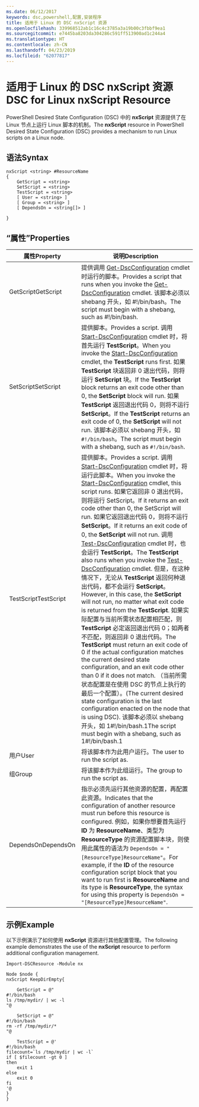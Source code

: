 ```yaml
---
ms.date: 06/12/2017
keywords: dsc,powershell,配置,安装程序
title: 适用于 Linux 的 DSC nxScript 资源
ms.openlocfilehash: 339968512ab1c16c4c3785a3a19b00c3fbbf9ea1
ms.sourcegitcommit: e7445ba8203da304286c591ff513900ad1c244a4
ms.translationtype: HT
ms.contentlocale: zh-CN
ms.lasthandoff: 04/23/2019
ms.locfileid: "62077817"
---
```

# <a name="dsc-for-linux-nxscript-resource"></a><span data-ttu-id="b9b91-103">适用于 Linux 的 DSC nxScript 资源</span><span class="sxs-lookup"><span data-stu-id="b9b91-103">DSC for Linux nxScript Resource</span></span>

<span data-ttu-id="b9b91-104">PowerShell Desired State Configuration (DSC) 中的 **nxScript** 资源提供了在 Linux 节点上运行 Linux 脚本的机制。</span><span class="sxs-lookup"><span data-stu-id="b9b91-104">The **nxScript** resource in PowerShell Desired State Configuration (DSC) provides a mechanism to run Linux scripts on a Linux node.</span></span>

## <a name="syntax"></a><span data-ttu-id="b9b91-105">语法</span><span class="sxs-lookup"><span data-stu-id="b9b91-105">Syntax</span></span>

```
nxScript <string> #ResourceName
{
    GetScript = <string>
    SetScript = <string>
    TestScript = <string>
    [ User = <string> ]
    [ Group = <string> ]
    [ DependsOn = <string[]> ]

}
```

## <a name="properties"></a><span data-ttu-id="b9b91-106">“属性”</span><span class="sxs-lookup"><span data-stu-id="b9b91-106">Properties</span></span>

|  <span data-ttu-id="b9b91-107">属性</span><span class="sxs-lookup"><span data-stu-id="b9b91-107">Property</span></span> |  <span data-ttu-id="b9b91-108">说明</span><span class="sxs-lookup"><span data-stu-id="b9b91-108">Description</span></span> |
|---|---|
| <span data-ttu-id="b9b91-109">GetScript</span><span class="sxs-lookup"><span data-stu-id="b9b91-109">GetScript</span></span>| <span data-ttu-id="b9b91-110">提供调用 [Get-DscConfiguration](https://technet.microsoft.com/en-us/library/dn521625.aspx) cmdlet 时运行的脚本。</span><span class="sxs-lookup"><span data-stu-id="b9b91-110">Provides a script that runs when you invoke the [Get-DscConfiguration](https://technet.microsoft.com/en-us/library/dn521625.aspx) cmdlet.</span></span> <span data-ttu-id="b9b91-111">该脚本必须以 shebang 开头，如 #!/bin/bash。</span><span class="sxs-lookup"><span data-stu-id="b9b91-111">The script must begin with a shebang, such as #!/bin/bash.</span></span>|
| <span data-ttu-id="b9b91-112">SetScript</span><span class="sxs-lookup"><span data-stu-id="b9b91-112">SetScript</span></span>| <span data-ttu-id="b9b91-113">提供脚本。</span><span class="sxs-lookup"><span data-stu-id="b9b91-113">Provides a script.</span></span> <span data-ttu-id="b9b91-114">调用 [Start-DscConfiguration](https://technet.microsoft.com/en-us/library/dn521623.aspx) cmdlet 时，将首先运行 **TestScript**。</span><span class="sxs-lookup"><span data-stu-id="b9b91-114">When you invoke the [Start-DscConfiguration](https://technet.microsoft.com/en-us/library/dn521623.aspx) cmdlet, the **TestScript** runs first.</span></span> <span data-ttu-id="b9b91-115">如果 **TestScript** 块返回非 0 退出代码，则将运行 **SetScript** 块。</span><span class="sxs-lookup"><span data-stu-id="b9b91-115">If the **TestScript** block returns an exit code other than 0, the **SetScript** block will run.</span></span> <span data-ttu-id="b9b91-116">如果 **TestScript** 返回退出代码 0，则将不运行 **SetScript**。</span><span class="sxs-lookup"><span data-stu-id="b9b91-116">If the **TestScript** returns an exit code of 0, the **SetScript** will not run.</span></span> <span data-ttu-id="b9b91-117">该脚本必须以 shebang 开头，如 `#!/bin/bash`。</span><span class="sxs-lookup"><span data-stu-id="b9b91-117">The script must begin with a shebang, such as `#!/bin/bash`.</span></span>|
| <span data-ttu-id="b9b91-118">TestScript</span><span class="sxs-lookup"><span data-stu-id="b9b91-118">TestScript</span></span>| <span data-ttu-id="b9b91-119">提供脚本。</span><span class="sxs-lookup"><span data-stu-id="b9b91-119">Provides a script.</span></span> <span data-ttu-id="b9b91-120">调用 [Start-DscConfiguration](https://technet.microsoft.com/en-us/library/dn521623.aspx) cmdlet 时，将运行此脚本。</span><span class="sxs-lookup"><span data-stu-id="b9b91-120">When you invoke the [Start-DscConfiguration](https://technet.microsoft.com/en-us/library/dn521623.aspx) cmdlet, this script runs.</span></span> <span data-ttu-id="b9b91-121">如果它返回非 0 退出代码，则将运行 SetScript。</span><span class="sxs-lookup"><span data-stu-id="b9b91-121">If it returns an exit code other than 0, the SetScript will run.</span></span> <span data-ttu-id="b9b91-122">如果它返回退出代码 0，则将不运行 **SetScript**。</span><span class="sxs-lookup"><span data-stu-id="b9b91-122">If it returns an exit code of 0, the **SetScript** will not run.</span></span> <span data-ttu-id="b9b91-123">调用 [Test-DscConfiguration](https://technet.microsoft.com/en-us/library/dn407382.aspx) cmdlet 时，也会运行 **TestScript**。</span><span class="sxs-lookup"><span data-stu-id="b9b91-123">The **TestScript** also runs when you invoke the [Test-DscConfiguration](https://technet.microsoft.com/en-us/library/dn407382.aspx) cmdlet.</span></span> <span data-ttu-id="b9b91-124">但是，在这种情况下，无论从 **TestScript** 返回何种退出代码，都不会运行 **SetScript**。</span><span class="sxs-lookup"><span data-stu-id="b9b91-124">However, in this case, the **SetScript** will not run, no matter what exit code is returned from the **TestScript**.</span></span> <span data-ttu-id="b9b91-125">如果实际配置与当前所需状态配置相匹配，则 **TestScript** 必定返回退出代码 0；如两者不匹配，则返回非 0 退出代码。</span><span class="sxs-lookup"><span data-stu-id="b9b91-125">The **TestScript** must return an exit code of 0 if the actual configuration matches the current desired state configuration, and an exit code other than 0 if it does not match.</span></span> <span data-ttu-id="b9b91-126">（当前所需状态配置是在使用 DSC 的节点上执行的最后一个配置）。</span><span class="sxs-lookup"><span data-stu-id="b9b91-126">(The current desired state configuration is the last configuration enacted on the node that is using DSC).</span></span> <span data-ttu-id="b9b91-127">该脚本必须以 shebang 开头，如 1#!/bin/bash.1</span><span class="sxs-lookup"><span data-stu-id="b9b91-127">The script must begin with a shebang, such as 1#!/bin/bash.1</span></span>|
| <span data-ttu-id="b9b91-128">用户</span><span class="sxs-lookup"><span data-stu-id="b9b91-128">User</span></span>| <span data-ttu-id="b9b91-129">将该脚本作为此用户运行。</span><span class="sxs-lookup"><span data-stu-id="b9b91-129">The user to run the script as.</span></span>|
| <span data-ttu-id="b9b91-130">组</span><span class="sxs-lookup"><span data-stu-id="b9b91-130">Group</span></span>| <span data-ttu-id="b9b91-131">将该脚本作为此组运行。</span><span class="sxs-lookup"><span data-stu-id="b9b91-131">The group to run the script as.</span></span>|
| <span data-ttu-id="b9b91-132">DependsOn</span><span class="sxs-lookup"><span data-stu-id="b9b91-132">DependsOn</span></span> | <span data-ttu-id="b9b91-133">指示必须先运行其他资源的配置，再配置此资源。</span><span class="sxs-lookup"><span data-stu-id="b9b91-133">Indicates that the configuration of another resource must run before this resource is configured.</span></span> <span data-ttu-id="b9b91-134">例如，如果你想要首先运行 **ID** 为 **ResourceName**、类型为 **ResourceType** 的资源配置脚本块，则使用此属性的语法为 `DependsOn = "[ResourceType]ResourceName"`。</span><span class="sxs-lookup"><span data-stu-id="b9b91-134">For example, if the **ID** of the resource configuration script block that you want to run first is **ResourceName** and its type is **ResourceType**, the syntax for using this property is `DependsOn = "[ResourceType]ResourceName"`.</span></span>|

## <a name="example"></a><span data-ttu-id="b9b91-135">示例</span><span class="sxs-lookup"><span data-stu-id="b9b91-135">Example</span></span>

<span data-ttu-id="b9b91-136">以下示例演示了如何使用 **nxScript** 资源进行其他配置管理。</span><span class="sxs-lookup"><span data-stu-id="b9b91-136">The following example demonstrates the use of the **nxScript** resource to perform additional configuration management.</span></span>

```
Import-DSCResource -Module nx

Node $node {
nxScript KeepDirEmpty{

    GetScript = @"
#!/bin/bash
ls /tmp/mydir/ | wc -l
"@

    SetScript = @"
#!/bin/bash
rm -rf /tmp/mydir/*
"@

    TestScript = @'
#!/bin/bash
filecount=`ls /tmp/mydir | wc -l`
if [ $filecount -gt 0 ]
then
    exit 1
else
    exit 0
fi
'@
}
}
```
